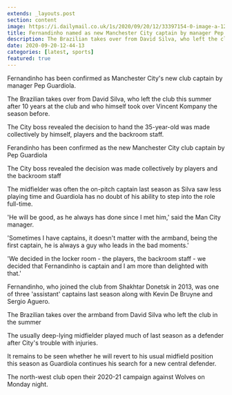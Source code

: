```yaml
---
extends: _layouts.post
section: content
image: https://i.dailymail.co.uk/1s/2020/09/20/12/33397154-0-image-a-12_1600601671876.jpg 
title: Fernandinho named as new Manchester City captain by manager Pep Guardiola   
description: The Brazilian takes over from David Silva, who left the club this summer after 10 years at the club and who himself took over Vincent Kompany the season before. 
date: 2020-09-20-12-44-13 
categories: [latest, sports] 
featured: true 
--- 
```

Fernandinho has been confirmed as Manchester City's new club captain by manager Pep Guardiola. 

The Brazilian takes over from David Silva, who left the club this summer after 10 years at the club and who himself took over Vincent Kompany the season before.

The City boss revealed the decision to hand the 35-year-old was made collectively by himself, players and the backroom staff.

Ferandinho has been confirmed as the new Manchester City club captain by Pep Guardiola

The City boss revealed the decision was made collectively by players and the backroom staff

The midfielder was often the on-pitch captain last season as Silva saw less playing time and Guardiola has no doubt of his ability to step into the role full-time.

'He will be good, as he always has done since I met him,' said the Man City manager. 

'Sometimes I have captains, it doesn't matter with the armband, being the first captain, he is always a guy who leads in the bad moments.' 

'We decided in the locker room - the players, the backroom staff - we decided that Fernandinho is captain and I am more than delighted with that.' 

Fernandinho, who joined the club from Shakhtar Donetsk in 2013, was one of three 'assistant' captains last season along with Kevin De Bruyne and Sergio Aguero. 

The Brazilian takes over the armband from David Silva who left the club in the summer

The usually deep-lying midfielder played much of last season as a defender after City's trouble with injuries.

It remains to be seen whether he will revert to his usual midfield position this season as Guardiola continues his search for a new central defender.

The north-west club open their 2020-21 campaign against Wolves on Monday night.

